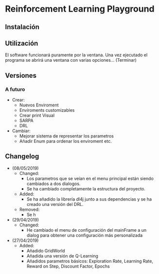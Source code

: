 # Reinforcement Learning Playground



## Instalación



## Utilización

El software funcionará puramente por la ventana. Una vez ejecutado el programa se abrirá una ventana con varias opciones... (Terminar)

## Versiones

### A futuro

- Crear:
    - Nuevos Enviroment
    - Enviroments customizables
    - Crear print Visual
    - SARPA
    - DRL
- Cambiar:
    - Mejorar sistema de representar los parametros
    - Añadir Enum para ordenar los enviroment etc.



## Changelog

- (08/05/2019) 
	- Changed:
		- Los parametros que se veían en el menu principal están siendo cambiados a dos dialogos.
		- Se ha cambiado completamente la estructura del proyecto.
	- Added:
		- Se ha añadido la librería dl4j junto a sus dependencias y se ha creado una versión del DRL.
	- Removed:
		- Se h
- (29/04/2019) 
    - Changed:
        - He cambiado el menu de configuración del mainFrame a un dialog para obtener una configuración más personalizada
- (27/04/2019) 
    - Added:
        - Añadido GridWorld
        - Añadida una versión de Q-Learning
        - Añadidos parametros básicos: Exploration Rate, Learning Rate, Reward on Step, Discount Factor, Epochs